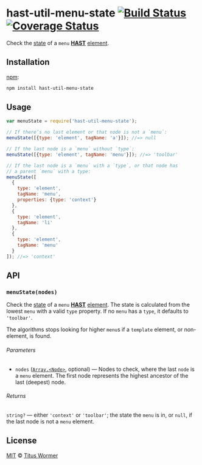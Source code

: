 # hast-util-menu-state [![Build Status][build-badge]][build-page] [![Coverage Status][coverage-badge]][coverage-page]

Check the [state][spec] of a `menu` [**HAST**][hast] [element][].

## Installation

[npm][]:

```bash
npm install hast-util-menu-state
```

## Usage

```javascript
var menuState = require('hast-util-menu-state');

// If there’s no last element or that node is not a `menu`:
menuState([{type: 'element', tagName: 'a'}]); //=> null

// If the last node is a `menu` without `type`:
menuState([{type: 'element', tagName: 'menu'}]); //=> 'toolbar'

// If the last node is a `menu` with a `type`, or that node has
// a parent `menu` with a type:
menuState([
  {
    type: 'element',
    tagName: 'menu',
    properties: {type: 'context'}
  },
  {
    type: 'element',
    tagName: 'li'
  },
  {
    type: 'element',
    tagName: 'menu'
  }
]); //=> 'context'
```

## API

### `menuState(nodes)`

Check the [state][spec] of a `menu` [**HAST**][hast] [element][].
The state is calculated from the lowest `menu` with a valid `type`
property.  If no `menu` has a `type`, it defaults to `'toolbar'`.

The algorithms stops looking for higher `menu`s if a `template` element,
or non-element, is found.

###### Parameters

*   `nodes` ([`Array.<Node>`][node], optional) — Nodes to check, where the
    last `node` is a `menu` element.  The first node represents the highest
    ancestor of the last (deepest) node.

###### Returns

`string?` — either `'context'` or `'toolbar'`; the state the `menu` is in,
or `null`, if the last node is not a `menu` element.

## License

[MIT][license] © [Titus Wormer][author]

<!-- Definition -->

[build-badge]: https://img.shields.io/travis/wooorm/hast-util-menu-state.svg

[build-page]: https://travis-ci.org/wooorm/hast-util-menu-state

[coverage-badge]: https://img.shields.io/codecov/c/github/wooorm/hast-util-menu-state.svg

[coverage-page]: https://codecov.io/github/wooorm/hast-util-menu-state?branch=master

[npm]: https://docs.npmjs.com/cli/install

[license]: LICENSE

[author]: http://wooorm.com

[hast]: https://github.com/wooorm/hast

[node]: https://github.com/wooorm/hast#node

[element]: https://github.com/wooorm/hast#element

[spec]: https://html.spec.whatwg.org/#attr-menu-type
